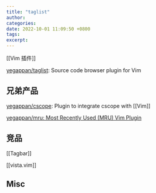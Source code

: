 ```yaml
---
title: "taglist"
author: 
categories: 
date: 2022-10-01 11:09:50 +0800
tags: 
excerpt: 
---
```


[[Vim 插件]]

[yegappan/taglist](https://github.com/yegappan/taglist): Source code browser plugin for Vim


## 兄弟产品


[yegappan/cscope](https://github.com/yegappan/cscope): Plugin to integrate cscope with [[Vim]]


[yegappan/mru: Most Recently Used (MRU) Vim Plugin](https://github.com/yegappan/mru)


## 竞品

[[Tagbar]]

[[vista.vim]]


## Misc



